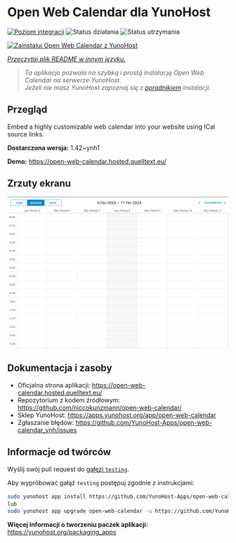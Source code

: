 <!--
To README zostało automatycznie wygenerowane przez <https://github.com/YunoHost/apps/tree/master/tools/readme_generator>
Nie powinno być ono edytowane ręcznie.
-->

# Open Web Calendar dla YunoHost

[![Poziom integracji](https://apps.yunohost.org/badge/integration/open-web-calendar)](https://ci-apps.yunohost.org/ci/apps/open-web-calendar/)
![Status działania](https://apps.yunohost.org/badge/state/open-web-calendar)
![Status utrzymania](https://apps.yunohost.org/badge/maintained/open-web-calendar)

[![Zainstaluj Open Web Calendar z YunoHost](https://install-app.yunohost.org/install-with-yunohost.svg)](https://install-app.yunohost.org/?app=open-web-calendar)

*[Przeczytaj plik README w innym języku.](./ALL_README.md)*

> *Ta aplikacja pozwala na szybką i prostą instalację Open Web Calendar na serwerze YunoHost.*  
> *Jeżeli nie masz YunoHost zapoznaj się z [poradnikiem](https://yunohost.org/install) instalacji.*

## Przegląd

Embed a highly customizable web calendar into your website using ICal source links.

**Dostarczona wersja:** 1.42~ynh1

**Demo:** <https://open-web-calendar.hosted.quelltext.eu/>

## Zrzuty ekranu

![Zrzut ekranu z Open Web Calendar](./doc/screenshots/screenshot.png)

## Dokumentacja i zasoby

- Oficjalna strona aplikacji: <https://open-web-calendar.hosted.quelltext.eu/>
- Repozytorium z kodem źródłowym: <https://github.com/niccokunzmann/open-web-calendar/>
- Sklep YunoHost: <https://apps.yunohost.org/app/open-web-calendar>
- Zgłaszanie błędów: <https://github.com/YunoHost-Apps/open-web-calendar_ynh/issues>

## Informacje od twórców

Wyślij swój pull request do [gałęzi `testing`](https://github.com/YunoHost-Apps/open-web-calendar_ynh/tree/testing).

Aby wypróbować gałąź `testing` postępuj zgodnie z instrukcjami:

```bash
sudo yunohost app install https://github.com/YunoHost-Apps/open-web-calendar_ynh/tree/testing --debug
lub
sudo yunohost app upgrade open-web-calendar -u https://github.com/YunoHost-Apps/open-web-calendar_ynh/tree/testing --debug
```

**Więcej informacji o tworzeniu paczek aplikacji:** <https://yunohost.org/packaging_apps>
